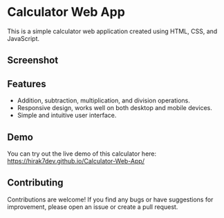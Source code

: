 # Calculator Web App

This is a simple calculator web application created using HTML, CSS, and JavaScript.

## Screenshot

## Features

- Addition, subtraction, multiplication, and division operations.
- Responsive design, works well on both desktop and mobile devices.
- Simple and intuitive user interface.

## Demo

You can try out the live demo of this calculator here: https://hirak7dev.github.io/Calculator-Web-App/

## Contributing

Contributions are welcome! If you find any bugs or have suggestions for improvement, please open an issue or create a pull request.
